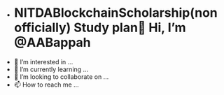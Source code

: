 - # NITDABlockchainScholarship(non officially) Study plan👋 Hi, I’m @AABappah
- 👀 I’m interested in ...
- 🌱 I’m currently learning ...
- 💞️ I’m looking to collaborate on ...
- 📫 How to reach me ...

<!---
AABappah/AABappah is a ✨ special ✨ repository because its `README.md` (this file) appears on your GitHub profile.
You can click the Preview link to take a look at your changes.
--->
